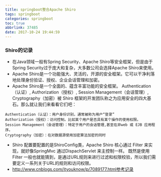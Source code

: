 ```yaml
---
title: springboot整合Apache Shiro
tags: springboot
categories: springboot
toc: true
abbrlink: 37485
date: 2017-10-24 19:44:59
---
```


### Shiro的记录
- 在Java领域一般有Spring Security、Apache Shiro等安全框架，但是由于Spring Security过于庞大和复杂，大多数公司会选择Apache Shiro来使用。
- Apache Shiro是一个功能强大、灵活的，开源的安全框架。它可以干净利落地处理身份验证、授权、企业会话管理和加密。
- Apache Shiro是一个全面的、蕴含丰富功能的安全框架。
Authentication（认证）, Authorization（授权）, Session Management（会话管理）, Cryptography（加密）被 Shiro 框架的开发团队称之为应用安全的四大基石。那么就让我们来看看它们吧：

<!-- more -->


```
Authentication（认证）：用户身份识别，通常被称为用户“登录”
Authorization（授权）：访问控制。比如某个用户是否具有某个操作的使用权限。
Session Management（会话管理）：特定于用户的会话管理,甚至在非web 或 EJB 应用程序。
Cryptography（加密）：在对数据源使用加密算法加密的同时
```

- Shiro 配置要配置的是ShiroConfig类，Apache Shiro 核心通过 Filter 来实现，就好像SpringMvc 通过DispachServlet 来主控制一样。
既然是使用 Filter 一般也就能猜到，是通过URL规则来进行过滤和权限校验，所以我们需要定义一系列关于URL的规则和访问权限。
- http://www.cnblogs.com/ityouknow/p/7089177.html参考记录

